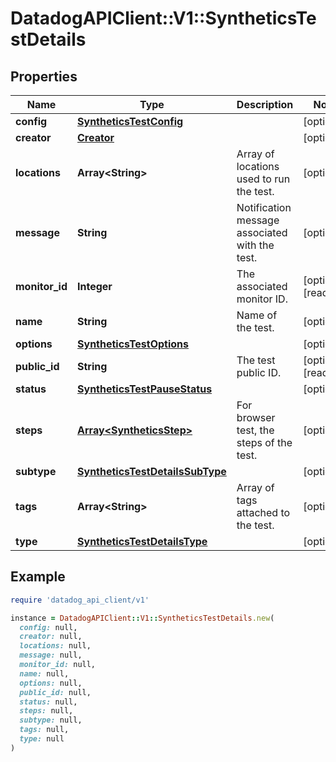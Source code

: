 # DatadogAPIClient::V1::SyntheticsTestDetails

## Properties

| Name           | Type                                                                | Description                                    | Notes                |
| -------------- | ------------------------------------------------------------------- | ---------------------------------------------- | -------------------- |
| **config**     | [**SyntheticsTestConfig**](SyntheticsTestConfig.md)                 |                                                | [optional]           |
| **creator**    | [**Creator**](Creator.md)                                           |                                                | [optional]           |
| **locations**  | **Array&lt;String&gt;**                                             | Array of locations used to run the test.       | [optional]           |
| **message**    | **String**                                                          | Notification message associated with the test. | [optional]           |
| **monitor_id** | **Integer**                                                         | The associated monitor ID.                     | [optional][readonly] |
| **name**       | **String**                                                          | Name of the test.                              | [optional]           |
| **options**    | [**SyntheticsTestOptions**](SyntheticsTestOptions.md)               |                                                | [optional]           |
| **public_id**  | **String**                                                          | The test public ID.                            | [optional][readonly] |
| **status**     | [**SyntheticsTestPauseStatus**](SyntheticsTestPauseStatus.md)       |                                                | [optional]           |
| **steps**      | [**Array&lt;SyntheticsStep&gt;**](SyntheticsStep.md)                | For browser test, the steps of the test.       | [optional]           |
| **subtype**    | [**SyntheticsTestDetailsSubType**](SyntheticsTestDetailsSubType.md) |                                                | [optional]           |
| **tags**       | **Array&lt;String&gt;**                                             | Array of tags attached to the test.            | [optional]           |
| **type**       | [**SyntheticsTestDetailsType**](SyntheticsTestDetailsType.md)       |                                                | [optional]           |

## Example

```ruby
require 'datadog_api_client/v1'

instance = DatadogAPIClient::V1::SyntheticsTestDetails.new(
  config: null,
  creator: null,
  locations: null,
  message: null,
  monitor_id: null,
  name: null,
  options: null,
  public_id: null,
  status: null,
  steps: null,
  subtype: null,
  tags: null,
  type: null
)
```

